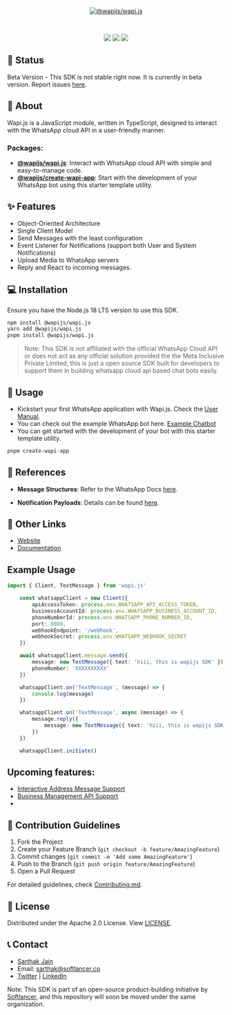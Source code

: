 <div align="center">
<br />
<p align="center">
<a href="https://wapijs.co"><img src="https://media.discordapp.net/attachments/1046394448088674371/1247281980111061054/wapijs_banner.png?ex=665f755d&is=665e23dd&hm=b0f47091e442022d562ee535c8fefdf1d9006db11e09ea5d380186ab4a40a97a&=&format=webp&quality=lossless&width=2261&height=1034" alt="@wapijs/wapi.js" /></a>
</p>
<br />
<p>
  <a href="/"><img src="https://img.shields.io/badge/node.js-6DA55F?style=for-the-badge&logo=node.js&logoColor=white" /></a>
  <a href="https://www.npmjs.com/package/@whatsappjs/Wapi.js"><img src="https://img.shields.io/badge/NPM-%23000000.svg?style=for-the-badge&logo=npm&logoColor=white" /></a>
  <a href=""><img src="https://img.shields.io/badge/typescript-%23007ACC.svg?style=for-the-badge&logo=typescript&logoColor=white" /></a>
</p>
</div>

## 📌 Status

Beta Version - This SDK is not stable right now. It is currently in beta version. Report issues [here](https://github.com/sarthakjdev/wapi.js/issues).

## 📖 About

Wapi.js is a JavaScript module, written in TypeScript, designed to interact with the WhatsApp cloud API in a user-friendly manner.

### Packages:

- [**@wapijs/wapi.js**]('/packages/wapi.js'): Interact with WhatsApp cloud API with simple and easy-to-manage code.
- [**@wapijs/create-wapi-app**]('/packages/create-wapi-app): Start with the development of your WhatsApp bot using this starter template utility.

## ✨ Features

- Object-Oriented Architecture
- Single Client Model
- Send Messages with the least configuration
- Event Listener for Notifications (support both User and System Notifications)
- Upload Media to WhatsApp servers
- Reply and React to incoming messages.

## 💻 Installation

Ensure you have the Node.js 18 LTS version to use this SDK.

```sh
npm install @wapijs/wapi.js
yarn add @wapijs/wapi.js
pnpm install @wapijs/wapi.js
```

> Note: This SDK is not affiliated with the official WhatsApp Cloud API or does not act as any official solution provided the the Meta Inclusive Private Limited, this is just a open source SDK built for developers to support them in building whatsapp cloud api based chat bots easily.

## 🚀 Usage

- Kickstart your first WhatsApp application with Wapi.js. Check the [User Manual](./USER_MANUAL.md).
- You can check out the example WhatsApp bot here. [Example Chatbot](./packages/example-chat-bot/)
- You can get started with the development of your bot with this starter template utility.

```sh
pnpm create-wapi-app
```

## 🔗 References

- **Message Structures**: Refer to the WhatsApp Docs [here](https://developers.facebook.com/docs/whatsapp/cloud-api/reference/messages).

- **Notification Payloads**: Details can be found [here](https://developers.facebook.com/docs/whatsapp/cloud-api/webhooks/components).

## 🔗 Other Links

- [Website](https://wapijs.co)
- [Documentation](https://wapijs.co/docs)

## Example Usage

```typescript
import { Client, TextMessage } from 'wapi.js'

	const whatsappClient = new Client({
		apiAccessToken: process.env.WHATSAPP_API_ACCESS_TOKEN,
		businessAccountId: process.env.WHATSAPP_BUSINESS_ACCOUNT_ID,
		phoneNumberId: process.env.WHATSAPP_PHONE_NUMBER_ID,
		port: 8080,
		webhookEndpoint: '/webhook',
		webhookSecret: process.env.WHATSAPP_WEBHOOK_SECRET
	})

	await whatsappClient.message.send({
		message: new TextMessage({ text: 'hiii, this is wapijs SDK' }),
		phoneNumber: 'XXXXXXXXXX'
	})

	whatsappClient.on('TextMessage', (message) => {
		console.log(message)
	})

	whatsappClient.on('TextMessage', async (message) => {
		message.reply({
			message: new TextMessage({ text: 'hiii, this is wapijs SDK' }),,
		})
	})

	whatsappClient.initiate()
```

## Upcoming features:

- [Interactive Address Message Support](https://developers.facebook.com/docs/whatsapp/cloud-api/messages/address-messages)
- [Business Management API Support](https://developers.facebook.com/docs/whatsapp/business-management-api)
-

## 🤝 Contribution Guidelines

1. Fork the Project
2. Create your Feature Branch (`git checkout -b feature/AmazingFeature`)
3. Commit changes (`git commit -m 'Add some AmazingFeature'`)
4. Push to the Branch (`git push origin feature/AmazingFeature`)
5. Open a Pull Request

For detailed guidelines, check [Contributing.md](./CONTRIBUTING.md).

## 📜 License

Distributed under the Apache 2.0 License. View [LICENSE](./LICENSE).

## 📞 Contact

- [Sarthak Jain](https://sarthakjdev.com)
- Email: sarthak@softlancer.co
- [Twitter](https://twitter.com/sarthakjdev) | [LinkedIn](https://www.linkedin.com/in/sarthakjdev)

Note: This SDK is part of an open-source product-building initiative by [Softlancer](https://github.com/softlancerhq), and this repository will soon be moved under the same organization.
